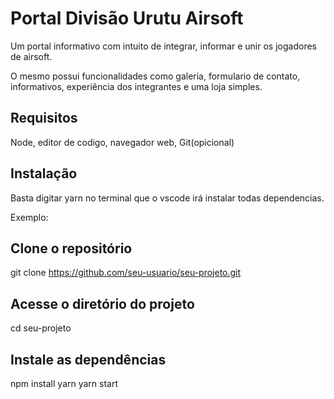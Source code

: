 # Portal Divisão Urutu Airsoft
Um portal informativo com intuito de integrar, informar e unir os jogadores de airsoft.

O mesmo possui funcionalidades como galeria, formulario de contato, informativos, experiência dos integrantes e uma loja simples.

## Requisitos
Node, editor de codigo, navegador web, Git(opicional)

## Instalação
Basta digitar yarn no terminal que o vscode irá instalar todas dependencias.

Exemplo:
## Clone o repositório
git clone https://github.com/seu-usuario/seu-projeto.git

## Acesse o diretório do projeto
cd seu-projeto

## Instale as dependências
npm install
yarn
yarn start
